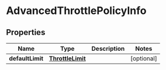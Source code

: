 
# AdvancedThrottlePolicyInfo

## Properties
Name | Type | Description | Notes
------------ | ------------- | ------------- | -------------
**defaultLimit** | [**ThrottleLimit**](ThrottleLimit.md) |  |  [optional]



